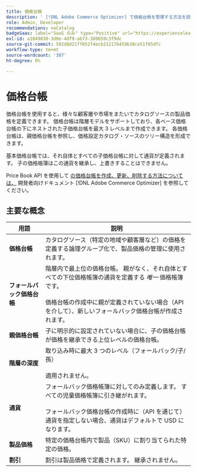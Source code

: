 ```yaml
---
title: 価格台帳
description: ' [!DNL Adobe Commerce Optimizer] で価格台帳を管理する方法を説明します。'
role: Admin, Developer
recommendations: noCatalog
badgeSaas: label="SaaS のみ" type="Positive" url="https://experienceleague.adobe.com/en/docs/commerce/user-guides/product-solutions" tooltip="Adobe Commerce as a Cloud ServiceおよびAdobe Commerce Optimizer プロジェクトにのみ適用されます（Adobeで管理される SaaS インフラストラクチャ）。"
exl-id: a1849830-3d0e-4df9-ab73-380659c3f9dc
source-git-commit: 502d8d21ff052f4ecb212176459b38ce51f85dfc
workflow-type: tm+mt
source-wordcount: '307'
ht-degree: 0%

---
```


# 価格台帳

価格台帳を使用すると、様々な顧客層や市場をまたいでカタログソースの製品価格を定義できます。 価格台帳は階層モデルをサポートしており、各ベース価格台帳の下にネストされた子価格台帳を最大 3 レベルまで作成できます。 各価格台帳は、親価格台帳を参照し、価格設定カタログ・ソースのツリー構造を形成できます。

基本価格台帳では、それ自体とすべての子価格台帳に対して通貨が定義されます。 子の価格帳簿はこの通貨を継承し、上書きすることはできません。

Price Book API を使用して [ の価格台帳を作成、更新、削除する方法については、](https://developer.adobe.com/commerce/services/reference/rest/) 開発者向けドキュメント [!DNL Adobe Commerce Optimizer] を参照してください。

## 主要な概念

| 用語 | 説明 |
|------|-------------|
| **価格台帳** | カタログソース（特定の地域や顧客層など）の価格を定義する論理グループ化で、製品価格の管理に使用されます。 |
| **フォールバック価格台帳** | 階層内で最上位の価格台帳。 親がなく、それ自体とすべての下位価格帳簿の通貨を定義する *唯一* 価格帳簿です。<br/><br/> 価格台帳の作成中に親が定義されていない場合（API を介して）、新しいフォールバック価格台帳が作成されます。 |
| **親価格台帳** | 子に明示的に設定されていない場合に、子の価格台帳が価格を継承できる上位レベルの価格台帳。 |
| **階層の深度** | 取り込み時に最大 3 つのレベル（フォールバック/子/孫） <br/><br/> 適用されません。 |
| **通貨** | フォールバック価格帳簿に対してのみ定義します。 すべての児童価格帳簿に引き継がれます。<br/><br/> フォールバック価格台帳の作成時に（API を通じて）通貨を指定しない場合、通貨はデフォルトで USD になります。 |
| **製品価格** | 特定の価格台帳内で製品（SKU）に割り当てられた特定の価格。 |
| **割引** | 割引は製品価格で定義されます。 継承されません。 |
